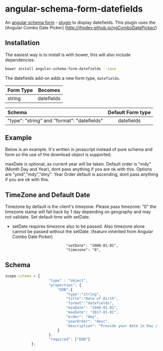 # angular-schema-form-datefields
An [angular schema form](https://github.com/json-schema-form/angular-schema-form) - [plugin](https://github.com/json-schema-form/angular-schema-form/blob/development/docs/extending.md) to display datefields. This plugin uses the [Angular Combo Date Picker] (http://jfmdev.github.io/ngComboDatePicker/)

Installation
------------

The easiest way is to install is with bower, this will also include dependencies:
```bash
bower install angular-schema-form-datefields --save
```

The datefields add-on adds a new form type, `datefields`.

|   Form Type    |       Becomes       |
|:---------------|:-------------------:|
|   string       |  datefields         | 


| Schema             |   Default Form type  |
|:-------------------|:------------:|
| "type": "string" and "format": "datefields"   |   datefields   |

Example
-----------------
Below is an example. It's written in javascript instead of pure schema and form so the use of the download object is supported.

maxDate is optional, as current year will be taken. 
Default order is "mdy" (Month Day and Year), dont pass anything if you are ok with this. Options are "ymd","mdy","dmy".
Year Order default is ascending, dont pass anything if you are ok with this.

TimeZone and Default Date
--------------------------
Timezone by default is the client's timezone. 
Please pass timezone: "0" the timezone stamp will fall back by 1 day depending on geography and may not validate.
Set default time with setDate.

* setDate requires timezone also to be passed. Also timezone alone cannot be passed without the setDate.
(feature inherited from Angular Combo Date Picker) 

```
                            "setDate": "2000-01-01",
                            "timezone": "0",
````

Schema 
----------

```javascript
scope.schema = {
                    "type" : "object",
                    "properties": {
                        "DOB":{
                            "type":"string",
                            "title":"Date of Birth",
                            "format":"datefields",
                            "minDate": "1940-01-01",
                            "maxDate": "2017-01-01",
                            "order": "dmy",
                            "yearOrder": "desc",
                            "description": "Provide your date in Day / Month / Year format"
                        }
                    },
                    "required": ["DOB"]
            };
```
